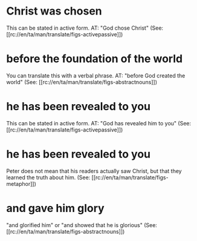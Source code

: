 # Christ was chosen

This can be stated in active form. AT: "God chose Christ" (See: [[rc://en/ta/man/translate/figs-activepassive]])

# before the foundation of the world

You can translate this with a verbal phrase. AT: "before God created the world" (See: [[rc://en/ta/man/translate/figs-abstractnouns]])

# he has been revealed to you

This can be stated in active form. AT: "God has revealed him to you" (See: [[rc://en/ta/man/translate/figs-activepassive]])

# he has been revealed to you

Peter does not mean that his readers actually saw Christ, but that they learned the truth about him. (See: [[rc://en/ta/man/translate/figs-metaphor]])

# and gave him glory

"and glorified him" or "and showed that he is glorious" (See: [[rc://en/ta/man/translate/figs-abstractnouns]])